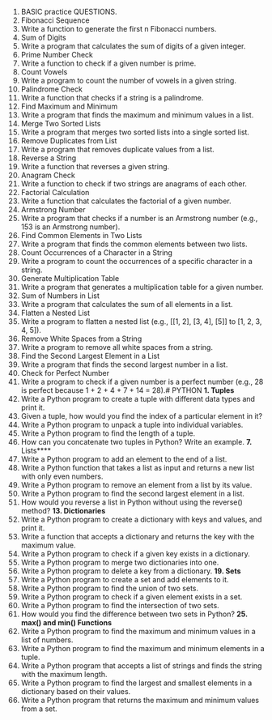 1.	BASIC practice QUESTIONS.
2.	Fibonacci Sequence
3.	Write a function to generate the first n Fibonacci numbers.
4.	Sum of Digits
5.	Write a program that calculates the sum of digits of a given integer.
6.	Prime Number Check
7.	Write a function to check if a given number is prime.
8.	Count Vowels
9.	Write a program to count the number of vowels in a given string.
10.	Palindrome Check
11.	Write a function that checks if a string is a palindrome.
12.	Find Maximum and Minimum
13.	Write a program that finds the maximum and minimum values in a list.
14.	Merge Two Sorted Lists
15.	Write a program that merges two sorted lists into a single sorted list.
16.	Remove Duplicates from List
17.	Write a program that removes duplicate values from a list.
18.	Reverse a String
19.	Write a function that reverses a given string.
20.	Anagram Check
21.	Write a function to check if two strings are anagrams of each other.
22.	Factorial Calculation
23.	Write a function that calculates the factorial of a given number.
24.	Armstrong Number
25.	Write a program that checks if a number is an Armstrong number (e.g., 153 is an Armstrong number).
26.	Find Common Elements in Two Lists
27.	Write a program that finds the common elements between two lists.
28.	Count Occurrences of a Character in a String
29.	Write a program to count the occurrences of a specific character in a string.
30.	Generate Multiplication Table
31.	Write a program that generates a multiplication table for a given number.
32.	Sum of Numbers in List
33.	Write a program that calculates the sum of all elements in a list.
34.	Flatten a Nested List
35.	Write a program to flatten a nested list (e.g., [[1, 2], [3, 4], [5]] to [1, 2, 3, 4, 5]).
36.	Remove White Spaces from a String
37.	Write a program to remove all white spaces from a string.
38.	Find the Second Largest Element in a List
39.	Write a program that finds the second largest number in a list.
40.	Check for Perfect Number
41.	Write a program to check if a given number is a perfect number (e.g., 28 is perfect because 1 + 2 + 4 + 7 + 14 = 28).# PYTHON
**1.	Tuples**
2.	Write a Python program to create a tuple with different data types and print it.
3.	Given a tuple, how would you find the index of a particular element in it?
4.	Write a Python program to unpack a tuple into individual variables.
5.	Write a Python program to find the length of a tuple.
6.	How can you concatenate two tuples in Python? Write an example.
**7.**	Lists****
8.	Write a Python program to add an element to the end of a list.
9.	Write a Python function that takes a list as input and returns a new list with only even numbers.
10.	Write a Python program to remove an element from a list by its value.
11.	Write a Python program to find the second largest element in a list.
12.	How would you reverse a list in Python without using the reverse() method?
**13.	Dictionaries**
14.	Write a Python program to create a dictionary with keys and values, and print it.
15.	Write a function that accepts a dictionary and returns the key with the maximum value.
16.	Write a Python program to check if a given key exists in a dictionary.
17.	Write a Python program to merge two dictionaries into one.
18.	Write a Python program to delete a key from a dictionary.
**19.	Sets**
20.	Write a Python program to create a set and add elements to it.
21.	Write a Python program to find the union of two sets.
22.	Write a Python program to check if a given element exists in a set.
23.	Write a Python program to find the intersection of two sets.
24.	How would you find the difference between two sets in Python?
**25.	max() and min() Functions**
26.	Write a Python program to find the maximum and minimum values in a list of numbers.
27.	Write a Python program to find the maximum and minimum elements in a tuple.
28.	Write a Python program that accepts a list of strings and finds the string with the maximum length.
29.	Write a Python program to find the largest and smallest elements in a dictionary based on their values.
30.	Write a Python program that returns the maximum and minimum values from a set.


